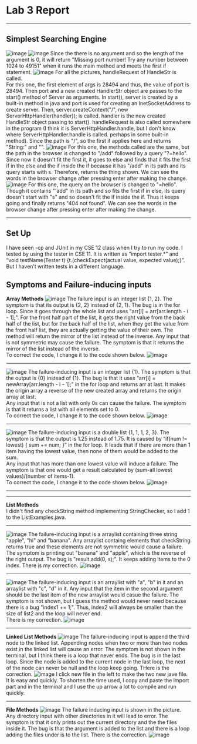 # Lab 3 Report
***
## Simplest Searching Engine
![image](part1Code.png)
![image](noArgument.png)
Since the there is no argument and so the length of the argument is 0, it will return "Missing port number! Try any number between 1024 to 49151" when it runs the main method and meets the first if statement.
![image](situation1.png)
For all the pictures, handleRequest of HandleStr is called.\
For this one, the first element of args is 28494 and thus, the value of port is 28494. Then port and a new created HandlerStr object are passes to the start() method of Server as arguments. In start(), server is created by a built-in method in java and port is used for creating an InetSocketAddress to create server. Then, server.createContext("/", new ServerHttpHandler(handler)); is called. handler is the new created HandleStr object passing to start(). handleRequest is also called somewhere in the program (I think it is ServerHttpHandler.handle, but I don't know where ServerHttpHandler.handle is called. perhaps in some built-in method). Since the path is "/", so the first if applies here and returns "String:" and "".
![image](situation2.png)
For this one, the methods called are the same, but the path in the browser is changed to "/add" followed by a query "?=hello". Since now it doesn't fit the first it, it goes to else and finds that it fits the first if in the else and the if inside the if because it has "/add" in its path and its query starts with s. Therefore, returns the thing shown. We can see the words in the browser change after pressing enter after making the change.
![image](situation3.png)
For this one, the query on the browser is changed to "=hello". Though it contains "'add" in its path and so fits the first if in else, its query doesn't start with "s" and so doesn't fit the if inside the if. Thus it keeps going and finally returns "404 not found". We can see the words in the browser change after pressing enter after making the change.

***
## Set Up
 I have seen -cp and JUnit in my CSE 12 class when I try to run my code. I tested by using the tester in CSE 11. It is written as “import tester.*” and “void testName(Tester t) {t.(checkExpect(actual value, expected value);}”. But I haven’t written tests in a different language.
## Symptoms and Failure-inducing inputs
**Array Methods**
![image](reverseInPlaceSymptom.png)
The failure input is an integer list {1, 2}. The symptom is that its output is {2, 2} instead of {2, 1}. The bug is in the for loop. Since it goes through the whole list and uses "arr[i] = arr[arr.length - i - 1];". For the front half part of the list, it gets the right value from the back half of the list, but for the back half of the list, when they get the value from the front half list, they are actually getting the value of their own. The method will return the mirror of the list instead of the inverse.
Any input that is not symmetric may cause the failure. The symptom is that it returns the mirror of the list instead of the inverse.\
To correct the code, I change it to the code shown below.
![image](reverseInPlaceChange.png)
***
![image](reversedSymptom.png)
The failure-inducing input is an integer list {1}. The symptom is that the output is {0} instead of {1}. The bug is that it uses “arr[i] = newArray[arr.length - i - 1];” in the for loop and returns arr at last. It makes the origin array a reverse of the new created array and returns the origin array at last.\
Any input that is not a list with only 0s can cause the failure. The symptom is that it returns a list with all elements set to 0.\
To correct the code, I change it to the code shown below.
![image](reversedChange.png)
***
![image](averageWithoutLowestSymptom.png)
The failure-inducing input is a double list {1, 1, 1, 2, 3}. The symptom is that the output is 1.25 instead of 1.75. It is caused by “if(num != lowest) { sum += num; }” in the for loop. It leads that if there are more than 1 item having the lowest value, then none of them would be added to the sum.\
Any input that has more than one lowest value will induce a failure. The symptom is that one would get a result calculated by (sum-all lowest values)/(number of items-1).\
To correct the code, I change it to the code shown below.
![image](averageWithoutLowestChange.png)
***
***
**List Methods**\
I didn't find any checkString method implementing StringChecker, so I add 1 to the ListExamples.java.
***
![image](filterSymptom.png)
The failure-inducing input is a arraylist containing three string "apple", "hi" and "banana". Any arraylist containg elements that checkString returns true and these elements are not symmetric would cause a failure. The symptom is printing out "banana" and "apple", which is the reverse of the right output. The bug is "result.add(0, s);". It keeps adding items to the 0 index.
There is my correction.
![image](filterChange.png)
***
![image](mergeSymptom.png)
The failure-inducing input is an arraylist with "a", "b" in it and an arraylist with "c", "d" in it. Any input that the item in the second argument should be the last item of the new arraylist would casue the failure. The symptom is not shown, but I guess the method would never need because there is a bug "index1 += 1;". Thus, index2 will always be smaller than the size of list2 and the loop will never end.\
There is my correction.
![image](mergeChange.png)
***
**Linked List Methods**
![image](appendSymptom.png)
The failure-inducing input is append the third node to the linked list. Appending nodes when two or more than two nodes exist in the linked list will cause an error. The symptom is not shown in the terminal, but I think there is a loop that never ends. The bug is in the last loop. Since the node is added to the current node in the last loop, the next of the node can never be null and the loop keep going.
THere is the correction.
![image](appendChange.png)
I click new file in the left to make the two new jave file. It is easy and quickly. To shorten the time used, I copy and paste the import part and in the terminal and I use the up arrow a lot to compile and run quickly.
***
**File Methods**
![image](fileSymptom.png)
The failure inducing input is shown in the picture. Any directory input with other directories in it will lead to error. The symptom is that it only prints out the current directory and the the files inside it. The bug is that the argument is added to the list and there is a loop adding the files under is to the list.
There is the correction.
![image](fileChange.png)